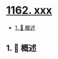 # [1162. xxx](https://github.com/Tdahuyou/TNotes.leetcode/tree/main/notes/1162.%20xxx)

<!-- region:toc -->

- [1. 📝 概述](#1--概述)

<!-- endregion:toc -->

## 1. 📝 概述
